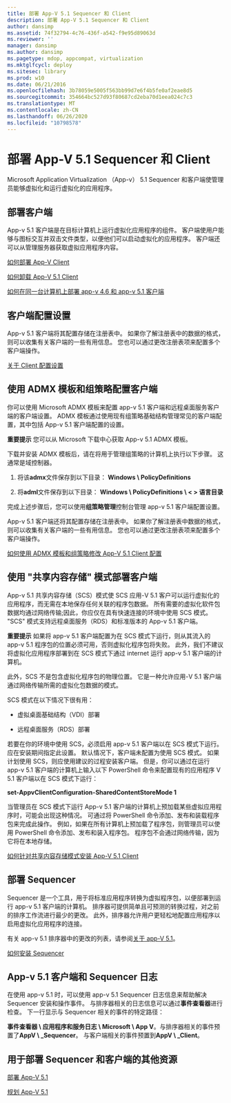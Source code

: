 ```yaml
---
title: 部署 App-V 5.1 Sequencer 和 Client
description: 部署 App-V 5.1 Sequencer 和 Client
author: dansimp
ms.assetid: 74f32794-4c76-436f-a542-f9e95d89063d
ms.reviewer: ''
manager: dansimp
ms.author: dansimp
ms.pagetype: mdop, appcompat, virtualization
ms.mktglfcycl: deploy
ms.sitesec: library
ms.prod: w10
ms.date: 06/21/2016
ms.openlocfilehash: 3b78059e5005f563bb99d7e6f4b5fe0af2eae8d5
ms.sourcegitcommit: 354664bc527d93f80687cd2eba70d1eea024c7c3
ms.translationtype: MT
ms.contentlocale: zh-CN
ms.lasthandoff: 06/26/2020
ms.locfileid: "10798578"
---
```

# 部署 App-V 5.1 Sequencer 和 Client


Microsoft Application Virtualization （App-v） 5.1 Sequencer 和客户端使管理员能够虚拟化和运行虚拟化的应用程序。

## 部署客户端


App-v 5.1 客户端是在目标计算机上运行虚拟化应用程序的组件。 客户端使用户能够与图标交互并双击文件类型，以便他们可以启动虚拟化的应用程序。 客户端还可以从管理服务器获取虚拟应用程序内容。

[如何部署 App-V Client](how-to-deploy-the-app-v-client-51gb18030.md)

[如何卸载 App-V 5.1 Client](how-to-uninstall-the-app-v-51-client.md)

[如何在同一台计算机上部署 app-v 4.6 和 app-v 5.1 客户端](how-to-deploy-the-app-v-46-and-the-app-v--51-client-on-the-same-computer.md)

## 客户端配置设置


App-v 5.1 客户端将其配置存储在注册表中。 如果你了解注册表中的数据的格式，则可以收集有关客户端的一些有用信息。 您也可以通过更改注册表项来配置多个客户端操作。

[关于 Client 配置设置](about-client-configuration-settings51.md)

## 使用 ADMX 模板和组策略配置客户端


你可以使用 Microsoft ADMX 模板来配置 app-v 5.1 客户端和远程桌面服务客户端的客户端设置。 ADMX 模板通过使用现有组策略基础结构管理常见的客户端配置，其中包括 App-v 5.1 客户端配置的设置。

**重要提示** 您可以从 Microsoft 下载中心获取 App-v 5.1 ADMX 模板。

 

下载并安装 ADMX 模板后，请在将用于管理组策略的计算机上执行以下步骤。 这通常是域控制器。

1.  将该**admx**文件保存到以下目录： **Windows \\ PolicyDefinitions**

2.  将**adml**文件保存到以下目录： **Windows \\ PolicyDefinitions \\ &lt; &gt; 语言目录**

完成上述步骤后，您可以使用**组策略管理**控制台管理 app-v 5.1 客户端配置设置。

App-v 5.1 客户端还将其配置存储在注册表中。 如果你了解注册表中数据的格式，则可以收集有关客户端的一些有用信息。 您也可以通过更改注册表项来配置多个客户端操作。

[如何使用 ADMX 模板和组策略修改 App-V 5.1 Client 配置](how-to-modify-app-v-51-client-configuration-using-the-admx-template-and-group-policy.md)

## 使用 "共享内容存储" 模式部署客户端


App-v 5.1 共享内容存储（SCS）模式使 SCS 应用-V 5.1 客户可以运行虚拟化的应用程序，而无需在本地保存任何关联的程序包数据。 所有需要的虚拟化软件包数据均通过网络传输;因此，你应仅在具有快速连接的环境中使用 SCS 模式。 "SCS" 模式支持远程桌面服务（RDS）和标准版本的 App-v 5.1 客户端。

**重要提示** 如果将 app-v 5.1 客户端配置为在 SCS 模式下运行，则从其流入的 app-v 5.1 程序包的位置必须可用，否则虚拟化程序包将失败。 此外，我们不建议将虚拟化应用程序部署到在 SCS 模式下通过 internet 运行 app-v 5.1 客户端的计算机。

 

此外，SCS 不是包含虚拟化程序包的物理位置。 它是一种允许应用-V 5.1 客户端通过网络传输所需的虚拟化包数据的模式。

SCS 模式在以下情况下很有用：

-   虚拟桌面基础结构（VDI）部署

-   远程桌面服务（RDS）部署

若要在你的环境中使用 SCS，必须启用 app-v 5.1 客户端以在 SCS 模式下运行。 应在安装期间指定此设置。 默认情况下，客户端未配置为使用 SCS 模式。 如果计划使用 SCS，则应使用建议的过程安装客户端。 但是，你可以通过在运行 app-v 5.1 客户端的计算机上输入以下 PowerShell 命令来配置现有的应用程序 V 5.1 客户端以在 SCS 模式下运行：

**set-AppvClientConfiguration-SharedContentStoreMode 1**

当管理员在 SCS 模式下运行 App-v 5.1 客户端的计算机上预加载某些虚拟应用程序时，可能会出现这种情况。 可通过将 PowerShell 命令添加、发布和装载程序包来完成此操作。 例如，如果在所有计算机上预加载了程序包，则管理员可以使用 PowerShell 命令添加、发布和装入程序包。 程序包不会通过网络传输，因为它将在本地存储。

[如何针对共享内容存储模式安装 App-V 5.1 Client](how-to-install-the-app-v-51-client-for-shared-content-store-mode.md)

## 部署 Sequencer


Sequencer 是一个工具，用于将标准应用程序转换为虚拟程序包，以便部署到运行 app-v 5.1 客户端的计算机。 排序器可提供简单且可预测的转换过程，对之前的排序工作流进行最少的更改。 此外，排序器允许用户更轻松地配置应用程序以启用虚拟化应用程序的连接。

有关 app-v 5.1 排序器中的更改的列表，请参阅[关于 app-V 5.1](about-app-v-51.md)。

[如何安装 Sequencer](how-to-install-the-sequencer-51beta-gb18030.md)

## <a href="" id="---------app-v-5-1-client-and-sequencer-logs"></a> App-v 5.1 客户端和 Sequencer 日志


在使用 app-v 5.1 时，可以使用 app-v 5.1 Sequencer 日志信息来帮助解决 Sequencer 安装和操作事件。 与排序器相关的日志信息可以通过**事件查看器**进行检查。 下一行显示与 Sequencer 相关的事件的特定路径：

**事件查看器 \\ 应用程序和服务日志 \\ Microsoft \\ App V**。与排序器相关的事件预置了**AppV \ _Sequencer**。 与客户端相关的事件预置到**AppV \ _Client**。

## 用于部署 Sequencer 和客户端的其他资源


[部署 App-V 5.1](deploying-app-v-51.md)

[规划 App-V 5.1](planning-for-app-v-51.md)






 

 





